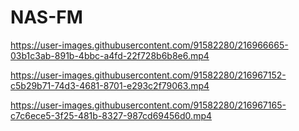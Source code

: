 # NAS-FM


https://user-images.githubusercontent.com/91582280/216966665-03b1c3ab-891b-4bbc-a4fd-22f728b6b8e6.mp4

https://user-images.githubusercontent.com/91582280/216967152-c5b29b71-74d3-4681-8701-e293c2f79063.mp4

https://user-images.githubusercontent.com/91582280/216967165-c7c6ece5-3f25-481b-8327-987cd69456d0.mp4

